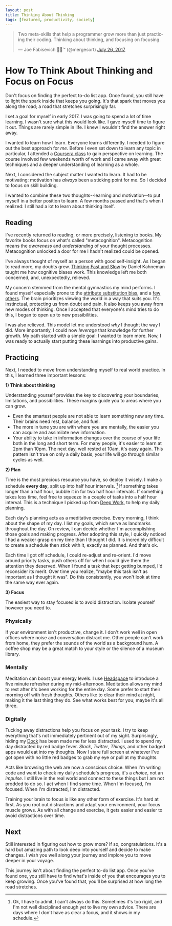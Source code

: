 ```yaml
---
layout: post
title: Thinking About Thinking
tags: [featured, productivity, society] 
---
```


<blockquote class="twitter-tweet" data-lang="en"><p lang="en" dir="ltr">Two meta-skills that help a programmer grow more than just practicing their coding. Thinking about thinking, and focusing on focusing.</p>&mdash; Joe Fabisevich 🐶🐳™ (@mergesort) <a href="https://twitter.com/mergesort/status/890204173920329728">July 26, 2017</a></blockquote> <script async src="//platform.twitter.com/widgets.js" charset="utf-8"></script>
    
# How To Think About Thinking and Focus on Focus
    
Don't focus on finding the perfect to-do list app. Once found, you still have to light the spark inside that keeps you going. It's that spark that moves you along the road; a road that stretches surprisingly far. 
    
I set a goal for myself in early 2017. I was going to spend a lot of time learning. I wasn't sure what this would look like. I gave myself time to figure it out. Things are rarely simple in life. I knew I wouldn't find the answer right away.
    
I wanted to learn how I learn. Everyone learns differently. I needed to figure out the best approach for _me_. Before I even sat down to learn any topic in particular, I attended a [Coursera class](https://www.coursera.org/learn/learning-how-to-learn/) to gain perspective on learning. The course involved few weekends worth of work and I came away with great techniques and a deeper understanding of learning as a whole.
    
Next, I considered the subject matter I wanted to learn. It had to be motivating: motivation has _always_ been a sticking point for me. So I decided to focus on skill building.
    
I wanted to combine these two thoughts--learning and motivation--to put myself in a better position to learn. A few months passed and that's when I realized: I still had a lot to learn about thinking itself. 
    
## Reading
    
I've recently returned to reading, or more precisely, listening to books. My favorite books focus on what's called "metacognition". Metacognition means the *awareness* and *understanding* of your thought processes. Metacognition unlocked a door for me I hadn't realized could be opened.
    
I've always thought of myself as a person with good self-insight. As I began to read more, my doubts grew. [Thinking Fast and Slow](https://smile.amazon.com/Thinking-Fast-Slow-Daniel-Kahneman-ebook/dp/B00555X8OA/ref=tmm_kin_swatch_0?_encoding=UTF8&qid=1501358078&sr=8-1) by Daniel Kahneman taught me how cognitive biases work. This knowledge left me both concerned, and, unexpectedly, relieved. 
    
My concern stemmed from the mental gymnastics my mind performs. I found myself especially prone to the [attribute substitution bias](https://en.wikipedia.org/wiki/Attribute_substitution), and a [few](https://en.m.wikipedia.org/wiki/Belief_bias) [others](https://en.wikipedia.org/wiki/Availability_heuristic). The brain prioritizes viewing the world in a way that suits you. It's instinctual, protecting us from doubt and pain. It also keeps you away from new modes of thinking. Once I accepted that everyone's mind tries to do this, I began to open up to new possibilities.
    
I was also relieved. This model let me understood *why* I thought the way I did. More importantly, I could now *leverage* that knowledge for further growth. My path started with a simple goal: I wanted to learn more. Now,  I was ready to actually start putting these learnings into productive gains.
    
## Practicing
    
Next, I needed to move from understanding myself to real world practice. In this, I learned three important lessons:
    
**1) Think about thinking**
    
Understanding yourself provides the key to discovering your boundaries, limitations, and possibilities. These margins guide you to areas where you can grow. 
    
* Even the smartest people are not able to learn something new any time. Their brains need rest, balance, and fuel.
* The more in tune you are with where you are mentally, the easier you can acquire and assimilate new information.
* Your ability to take in information changes over the course of your life both in the long and short term. For many people, it's easier to learn at 2pm than 10pm. The next day, well rested at 10am, it's easy again. This pattern isn't true on only a daily basis, your life will go through similar cycles as well. 
    
**2) Plan**
    
Time is the most precious resource you have, so deploy it wisely. I make a schedule **every day**, split up into half hour intervals. [^1] If something takes longer than a half hour, bubble it in for two half hour intervals. If something takes less time, feel free to squeeze in a couple of tasks into a half hour interval. This is a technique I picked up from [Deep Work](https://smile.amazon.com/Deep-Work-Focused-Success-Distracted-ebook/dp/B00X47ZVXM/ref=tmm_kin_swatch_0?_encoding=UTF8&qid=1501358054&sr=8-1), to help my daily planning.
    
Each day's planning acts as a meditative exercise. Every morning, I think about the shape of my day. I list my goals, which serve as landmarks throughout the day. On review, I can decide whether I'm accomplishing those goals and making progress. After adopting this style, I quickly noticed I had a weaker grasp on my time than I thought I did. It is incredibly difficult to create a schedule then stick with it, exactly as planned. And that's ok.
    
Each time I got off schedule, I could re-adjust and re-orient. I'd move around priority tasks, push others off for when I could give them the attention they deserved. When I found a task that kept getting bumped, I'd reconsider its merit. Over time you realize, "maybe this task isn't as important as I thought it was". Do this consistently, you won't look at time the same way ever again.
    
**3) Focus**
    
The easiest way to stay focused is to avoid distraction. Isolate yourself however you need to. 
    
### Physically
If your environment isn't productive, change it. I don't work well in open offices where noise and conversation distract me. Other people can't work from home, they prefer the sounds of the world as a background hum. A coffee shop may be a great match to your style or the silence of a museum library.
    
### Mentally
Meditation can boost your energy levels. I use [Headspace](https://www.headspace.com) to introduce a five minute refresher during my mid-afternoon. Meditation allows my mind to rest after it's been working for the entire day. Some prefer to start their morning off with fresh thoughts. Others like to clear their mind at night, making it the last thing they do. See what works best for you; maybe it's all three.
    
### Digitally
Tucking away distractions help you focus on your task. I try to keep everything that's not immediately pertinent out of my sight. Surprisingly, hiding my [Dock](https://en.wikipedia.org/wiki/Dock_(macOS)) has been made me far less distracted. I used to spend my day distracted by red badge fever. *Slack*, *Twitter*, *Things*, and other badged apps would eat into my thoughts. Now I stare full screen at whatever I've got open with no little red badges to grab my eye or pull at my thoughts. 
    
Acts like browsing the web are now a conscious choice. When I'm writing code and want to check my daily schedule's progress, it's a *choice*, not an *impulse*. I still live in the real world and connect to these things but I am not prodded to do so. I act when I find some time. When I'm focused, I'm focused. When I'm distracted, I'm distracted.
    
Training your brain to focus is like any other form of exercise. It's hard at first. As you root out distractions and adapt your environment, your focus muscle grows. As with all change and exercise, it gets easier and easier to avoid distractions over time.
    
## Next
    
Still interested in figuring out how to grow more? If so, congratulations. It's a hard but amazing path to look deep into yourself and decide to make changes. I wish you well along your journey and implore you to move deeper in your voyage. 
    
This journey isn't about finding the perfect to-do list app. Once you've found one, you still have to find what's inside of you that encourages you to keep growing. Once you've found that, you'll be surprised at how long the road stretches.
    
[^1]: Ok, I have to admit, I can't always do this. Sometimes it's too rigid, and I'm not well disciplined enough yet to live my own advice. There are days where I don't have as clear a focus, and it shows in my schedule.
